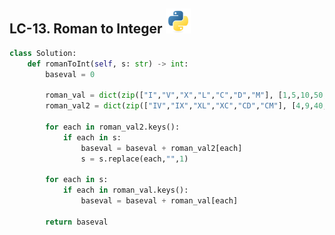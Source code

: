 ## LC-13. Roman to Integer <a href="https://www.python.org" target="_blank" rel="noreferrer"> <img src="https://raw.githubusercontent.com/devicons/devicon/master/icons/python/python-original.svg" alt="python" width="40" height="40"/> </a>

```python
class Solution:
    def romanToInt(self, s: str) -> int:
        baseval = 0

        roman_val = dict(zip(["I","V","X","L","C","D","M"], [1,5,10,50,100,500,1000]))
        roman_val2 = dict(zip(["IV","IX","XL","XC","CD","CM"], [4,9,40,90,400,900]))

        for each in roman_val2.keys():
            if each in s:
                baseval = baseval + roman_val2[each]
                s = s.replace(each,"",1)

        for each in s:
            if each in roman_val.keys():
                baseval = baseval + roman_val[each]

        return baseval
```
